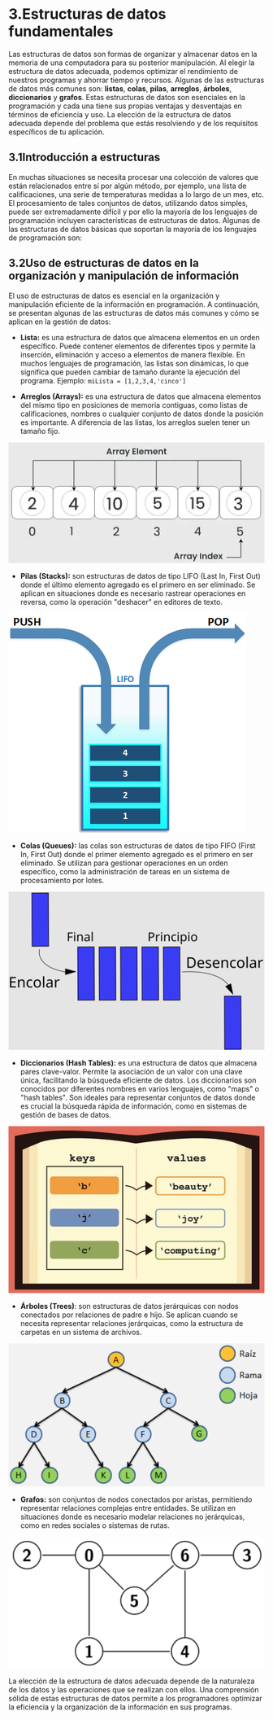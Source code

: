 # 3.Estructuras de datos fundamentales

Las estructuras de datos son formas de organizar y almacenar datos en la memoria de una computadora para su posterior manipulación. Al elegir la estructura de datos adecuada, podemos optimizar el rendimiento de nuestros programas y ahorrar tiempo y recursos. Algunas de las estructuras de datos más comunes son: **listas**, **colas**, **pilas**, **arreglos**, **árboles**, **diccionarios** y **grafos**. Estas estructuras de datos son esenciales en la programación y cada una tiene sus propias ventajas y desventajas en términos de eficiencia y uso. La elección de la estructura de datos adecuada depende del problema que estás resolviendo y de los requisitos específicos de tu aplicación.

## 3.1Introducción a estructuras 

En muchas situaciones se necesita procesar una colección de valores que están relacionados entre sí por algún método, por ejemplo, una lista de calificaciones, una serie de temperaturas medidas a lo largo de un mes, etc. El procesamiento de tales conjuntos de datos, utilizando datos simples, puede ser extremadamente difícil y por ello la mayoría de los lenguajes de programación incluyen características de estructuras de datos.
Algunas de las estructuras de datos básicas que soportan la mayoría de los lenguajes de programación son:

## 3.2Uso de estructuras de datos en la organización y manipulación de información

El uso de estructuras de datos es esencial en la organización y manipulación eficiente de la información en programación. A continuación, se presentan algunas de las estructuras de datos más comunes y cómo se aplican en la gestión de datos:

- **Lista:** es una estructura de datos que almacena elementos en un orden específico. Puede contener elementos de diferentes tipos y permite la inserción, eliminación y acceso a elementos de manera flexible. En muchos lenguajes de programación, las listas son dinámicas, lo que significa que pueden cambiar de tamaño durante la ejecución del programa. Ejemplo: `miLista = [1,2,3,4,'cinco']`

- **Arreglos (Arrays):** es una estructura de datos que almacena elementos del mismo tipo en posiciones de memoria contiguas, como listas de calificaciones, nombres o cualquier conjunto de datos donde la posición es importante. A diferencia de las listas, los arreglos suelen tener un tamaño fijo.

![Array](./image/arreglo.png)

- **Pilas (Stacks):** son estructuras de datos de tipo LIFO (Last In, First Out) donde el último elemento agregado es el primero en ser eliminado. Se aplican en situaciones donde es necesario rastrear operaciones en reversa, como la operación "deshacer" en editores de texto.

![LIFO](./image/lifo.png)

- **Colas (Queues):** las colas son estructuras de datos de tipo FIFO (First In, First Out) donde el primer elemento agregado es el primero en ser eliminado. Se utilizan para gestionar operaciones en un orden específico, como la administración de tareas en un sistema de procesamiento por lotes.

![FIFO](./image/fifo.png)

- **Diccionarios (Hash Tables):** es una estructura de datos que almacena pares clave-valor. Permite la asociación de un valor con una clave única, facilitando la búsqueda eficiente de datos. Los diccionarios son conocidos por diferentes nombres en varios lenguajes, como "maps" o "hash tables". Son ideales para representar conjuntos de datos donde es crucial la búsqueda rápida de información, como en sistemas de gestión de bases de datos.

![Diccionario](./image/diccionario.png)

- **Árboles (Trees)**: son estructuras de datos jerárquicas con nodos conectados por relaciones de padre e hijo. Se aplican cuando se necesita representar relaciones jerárquicas, como la estructura de carpetas en un sistema de archivos.

![Árbol](./image/arbol.png)

- **Grafos:** son conjuntos de nodos conectados por aristas, permitiendo representar relaciones complejas entre entidades. Se utilizan en situaciones donde es necesario modelar relaciones no jerárquicas, como en redes sociales o sistemas de rutas.

![Grafo](./image/grafo.png)

La elección de la estructura de datos adecuada depende de la naturaleza de los datos y las operaciones que se realizan con ellos. Una comprensión sólida de estas estructuras de datos permite a los programadores optimizar la eficiencia y la organización de la
información en sus programas.